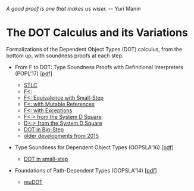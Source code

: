 _A good proof is one that makes us wiser._ -- Yuri Manin

The DOT Calculus and its Variations
===================================

Formalizations of the Dependent Object Types (DOT) calculus, from the bottom up, with soundness proofs at each step.

- From F to DOT: Type Soundness Proofs with Definitional Interpreters (POPL'17) [[pdf]](https://www.cs.purdue.edu/homes/rompf/papers/amin-popl17a.pdf)
  - [STLC](./popl17/stlc.v)
  - [F<:](./popl17/fsub.v)
  - [F<: Equivalence with Small-Step](./popl17/fsub_equiv.v)
  - [F<: with Mutable References](./popl17/fsub_mut.v)
  - [F<: with Exceptions](./popl17/fsub_exn.v)
  - [F<:> from the System D Square](./popl17/fsubsup.v)
  - [D<:> from the System D Square](./popl17/dsubsup.v)
  - [DOT in Big-Step](./popl17/dot.v)
  - [older developments from 2015](./dev2015)

- Type Soundness for Dependent Object Types (OOPSLA'16) [[pdf]](http://lampwww.epfl.ch/~amin/dot/soundness_oopsla16.pdf)
  - [DOT in small-step](./oopsla16)

- Foundations of Path-Dependent Types (OOPSLA'14) [[pdf]](http://lampwww.epfl.ch/~amin/dot/fpdt.pdf)
  - [muDOT](./oopsla14)
